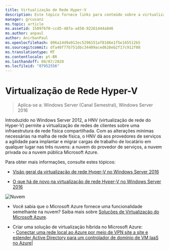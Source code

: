 ```yaml
---
title: Virtualização de Rede Hyper-V
description: Este tópico fornece links para conteúdo sobre a virtualização de rede Hyper-V no Windows Server 2016.
manager: grcusanz
ms.topic: article
ms.assetid: 150976f0-ccd5-487a-a458-92261444a846
ms.author: anpaul
author: AnirbanPaul
ms.openlocfilehash: 896a14d9a912ec5296151af8186e1f5e165512b5
ms.sourcegitcommit: dfa48f77b751dbc34409aced628eb2f17c912f08
ms.translationtype: MT
ms.contentlocale: pt-BR
ms.lasthandoff: 08/07/2020
ms.locfileid: "87952556"
---
```

# <a name="hyper-v-network-virtualization"></a>Virtualização de Rede Hyper-V

>Aplica-se a: Windows Server (Canal Semestral), Windows Server 2016

Introduzido no Windows Server 2012, a HNV (virtualização de rede do Hyper-V) permite a virtualização de redes de clientes sobre uma infraestrutura de rede física compartilhada. Com as alterações mínimas necessárias na malha de rede física, o HNV dá aos provedores de serviços a agilidade para implantar e migrar cargas de trabalho de locatário em qualquer lugar nas três nuvens: a nuvem do provedor de serviços, a nuvem privada ou a nuvem pública Microsoft Azure.

Para obter mais informações, consulte estes tópicos:

- [Visão geral da virtualização de rede Hyper-V no Windows Server 2016](../../../sdn/technologies/hyper-v-network-virtualization/hyperv-network-virtualization-overview-windows-server.md)

- [O que há de novo na virtualização de rede Hyper-V no Windows Server 2016](../../../sdn/technologies/hyper-v-network-virtualization/whats-new-hyperv-network-virtualization-windows-server.md)

![Nuvem](../../../media/Hyper-V-Network-Virtualization/All_Symbols_Cloud.png)
- Você sabia que o Microsoft Azure fornece uma funcionalidade semelhante na nuvem? Saiba mais sobre [Soluções de Virtualização do Microsoft Azure](https://aka.ms/f9bh7g).<p>
- Criar uma solução de virtualização híbrida no Microsoft Azure:<br />- [Conectar uma rede local ao Azure por meio de VPN site a site e estender Active Directory para um controlador de domínio de VM IaaS no Azure](https://aka.ms/d1dinb)|
